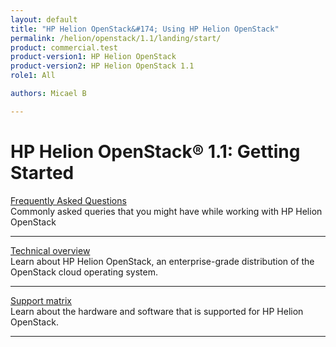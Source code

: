 ```yaml
---
layout: default
title: "HP Helion OpenStack&#174; Using HP Helion OpenStack"
permalink: /helion/openstack/1.1/landing/start/
product: commercial.test
product-version1: HP Helion OpenStack
product-version2: HP Helion OpenStack 1.1
role1: All

authors: Micael B

---
```

<!--UNDER REVISION-->

<script>

function PageRefresh {
onLoad="window.refresh"
}

PageRefresh();

</script>

<!--
<p style="font-size: small;"> <a href="/helion/openstack/1.1/3rd-party-license-agreements/">&#9664; PREV</a> | <a href="/helion/openstack/1.1/">&#9650; UP</a> | NEXT &#9654; </p>
-->

# HP Helion OpenStack&#174; 1.1: Getting Started

[Frequently Asked Questions](/helion/openstack/1.1/faq/)
<br>Commonly asked queries that you might have while working with HP Helion OpenStack
<hr>

[Technical overview](/helion/openstack/1.1/technical-overview/)
<br>Learn about HP Helion OpenStack, an enterprise-grade distribution of the OpenStack cloud operating system.
<hr>

[Support matrix](helion/openstack/support-matrix/)
<br>Learn about the hardware and software that is supported for HP Helion OpenStack.
<hr>
